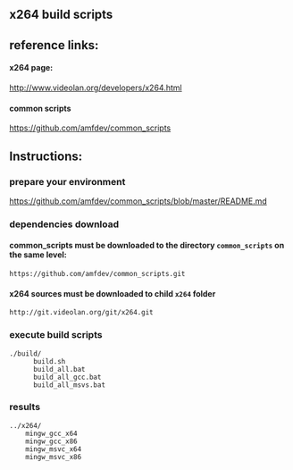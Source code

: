 ## x264 build scripts

## reference links:

#### x264 page:
http://www.videolan.org/developers/x264.html
#### common scripts 
https://github.com/amfdev/common_scripts

## Instructions:

### prepare your environment
https://github.com/amfdev/common_scripts/blob/master/README.md

### dependencies download

#### common_scripts must be downloaded to the directory `common_scripts` on the same level:
```
https://github.com/amfdev/common_scripts.git
```

#### x264 sources must be downloaded to child `x264` folder
```
http://git.videolan.org/git/x264.git
```

### execute build scripts
```
./build/
      build.sh
      build_all.bat
      build_all_gcc.bat
      build_all_msvs.bat
```

### results
```
../x264/
    mingw_gcc_x64
    mingw_gcc_x86
    mingw_msvc_x64
    mingw_msvc_x86
```
